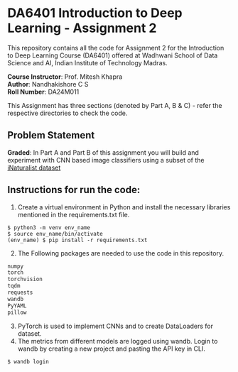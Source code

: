# DA6401 Introduction to Deep Learning - Assignment 2
This repository contains all the code for Assignment 2 for the Introduction to Deep Learning Course (DA6401) offered at Wadhwani School of Data Science and AI, Indian Institute of Technology Madras. 

**Course Instructor**: Prof. Mitesh Khapra <br>
**Author**: Nandhakishore C S <br>
**Roll Number**: DA24M011 

This Assignment has three sections (denoted by Part A, B & C) - refer the respective directories to check the code. 

## Problem Statement
**Graded**: In Part A and Part B of this assignment you will build and experiment with CNN based image classifiers using a subset of the [iNaturalist dataset](https://storage.googleapis.com/wandb_datasets/nature_12K.zip) <br>


## Instructions for run the code: 

1. Create a virtual environment in Python and install the necessary libraries mentioned in the requirements.txt file. 
```console 
$ python3 -m venv env_name 
$ source env_name/bin/activate 
(env_name) $ pip install -r requirements.txt
```

2. The Following packages are needed to use the code in this repository. 
```txt
numpy 
torch 
torchvision
tqdm 
requests
wandb
PyYAML 
pillow
```
3. PyTorch is used to implement CNNs and to create DataLoaders for dataset. 
4. The metrics from different models are logged using wandb. Login to wandb by creating a new project and pasting the API key in CLI. 
```console 
$ wandb login 
```
